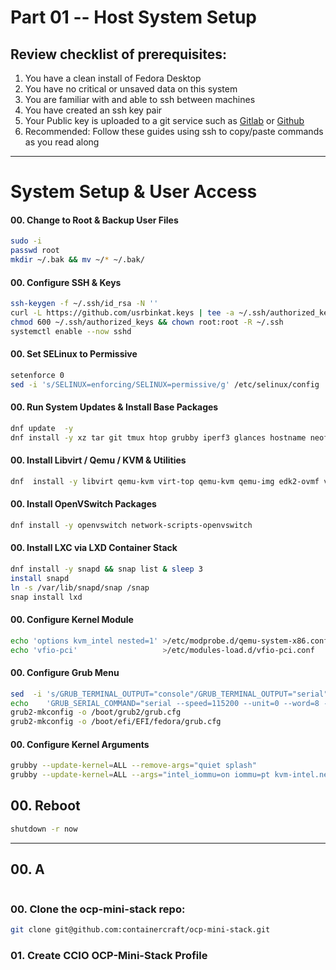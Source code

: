 # Part 01 -- Host System Setup
## Review checklist of prerequisites:
1. You have a clean install of Fedora Desktop
2. You have no critical or unsaved data on this system
3. You are familiar with and able to ssh between machines
4. You have created an ssh key pair
5. Your Public key is uploaded to a git service such as [Gitlab](https://gitlab.com/) or [Github](https://github.com/)
6. Recommended: Follow these guides using ssh to copy/paste commands as you read along

--------------------------------------------------------------------------------
# System Setup & User Access

#### 00\. Change to Root & Backup User Files
```sh
sudo -i 
passwd root
mkdir ~/.bak && mv ~/* ~/.bak/
```

#### 00\. Configure SSH & Keys
```sh
ssh-keygen -f ~/.ssh/id_rsa -N ''
curl -L https://github.com/usrbinkat.keys | tee -a ~/.ssh/authorized_keys
chmod 600 ~/.ssh/authorized_keys && chown root:root -R ~/.ssh
systemctl enable --now sshd
```

#### 00\. Set SELinux to Permissive
```sh
setenforce 0
sed -i 's/SELINUX=enforcing/SELINUX=permissive/g' /etc/selinux/config
```

#### 00\. Run System Updates & Install Base Packages
```sh
dnf update  -y
dnf install -y xz tar git tmux htop grubby iperf3 glances hostname neofetch net-tools vim-enhanced openssh-server
```
#### 00\. Install Libvirt / Qemu / KVM & Utilities
```sh
dnf  install -y libvirt qemu-kvm virt-top qemu-kvm qemu-img edk2-ovmf virt-viewer virt-manager virt-install libvirt-client python3-libvirt libguestfs-tools libvirt-daemon-kvm libguestfs-tools-c libvirt-daemon-qemu 
```
#### 00\. Install OpenVSwitch Packages
```sh
dnf install -y openvswitch network-scripts-openvswitch
```
#### 00\. Install LXC via LXD Container Stack
```sh
dnf install -y snapd && snap list & sleep 3
install snapd
ln -s /var/lib/snapd/snap /snap
snap install lxd
```
#### 00\. Configure Kernel Module
```sh
echo 'options kvm_intel nested=1' >/etc/modprobe.d/qemu-system-x86.conf
echo 'vfio-pci'                   >/etc/modules-load.d/vfio-pci.conf
```
#### 00\. Configure Grub Menu
```sh
sed  -i 's/GRUB_TERMINAL_OUTPUT="console"/GRUB_TERMINAL_OUTPUT="serial"/g'                     /etc/default/grub
echo    'GRUB_SERIAL_COMMAND="serial --speed=115200 --unit=0 --word=8 --parity=no --stop=1"' >>/etc/default/grub
grub2-mkconfig -o /boot/grub2/grub.cfg
grub2-mkconfig -o /boot/efi/EFI/fedora/grub.cfg
```
#### 00\. Configure Kernel Arguments
```sh
grubby --update-kernel=ALL --remove-args="quiet splash"
grubby --update-kernel=ALL --args="intel_iommu=on iommu=pt kvm-intel.nested=1 kvm_intel.nested=1 net.ifnames=0 biosdevname=0 pci=noaer console=ttyS0,115200n8"
```
## 00\. Reboot
```sh
shutdown -r now
```

--------------------------------------------------------------------------------
## 00\. A
```sh
```

### 00\. Clone the ocp-mini-stack repo:

```sh
git clone git@github.com:containercraft/ocp-mini-stack.git
```

### 01\. Create CCIO OCP-Mini-Stack Profile
